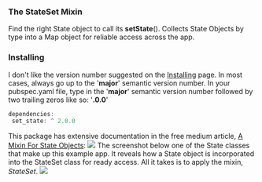 ### The StateSet Mixin
Find the right State object to call its **setState**().
Collects State Objects by type into a Map object for reliable access across the app.
### Installing
I don't like the version number suggested on the [Installing](https://pub.dev/packages/state_set/install) page.
In most cases, always go up to the '**major**' semantic version number. In your pubspec.yaml file, type in the '**major**' semantic version number followed by two trailing zeros like so: '**.0.0**'
```javascript
dependencies:
 set_state: ^ 2.0.0
```
This package has extensive documentation in the free medium article, [A Mixin For State Objects](https://andrious.medium.com/a-stateset-class-part-1-2891f1a0eea1):
[![](https://cdn-images-1.medium.com/max/2000/0*3b5Fx1sGkpz7NUuK.png)](https://andrious.medium.com/a-stateset-class-part-1-2891f1a0eea1)
The screenshot below one of the State classes that make up this example app. It reveals how a State object is incorporated into the StateSet class for ready access. All it takes is to apply the mixin, *StateSet*.
![](https://cdn-images-1.medium.com/max/1000/1*HE9Uaq3aE8c6PqtkQ5-eEA.png)